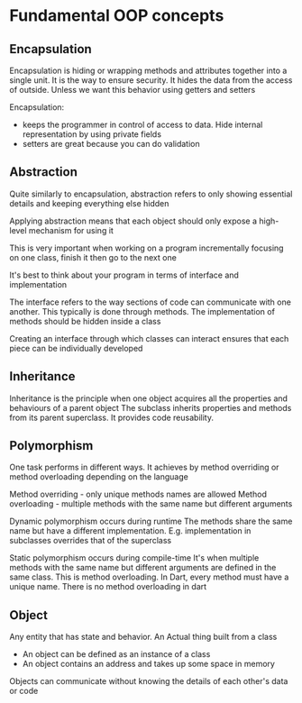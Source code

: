 # Fundamental OOP concepts

## Encapsulation

 Encapsulation is hiding or wrapping methods and attributes together into a single unit. It is the way to ensure security. It hides the data from the access of outside. Unless we want this behavior using getters and setters

 Encapsulation:

- keeps the programmer in control of access to data. Hide internal representation by using private fields
- setters are great because you can do validation

## Abstraction

 Quite similarly to encapsulation, abstraction refers to only showing essential details and keeping everything else hidden

 Applying abstraction means that each object should only expose a high-level mechanism for using it

 This is very important when working on a program incrementally focusing on one class, finish it then go to the next one

 It's best to think about your program in terms of interface and implementation

 The interface refers to the way sections of code can communicate with one another. This typically is done through methods. The implementation of methods should be hidden inside a class

 Creating an interface through which classes can interact ensures that each piece can be individually developed

## Inheritance

 Inheritance is the principle when one object acquires all the properties and behaviours of a parent object
 The subclass inherits properties and methods from its parent superclass. It provides code reusability.

## Polymorphism

 One task performs in different ways. It achieves by method overriding or method overloading depending on the language

 Method overriding - only unique methods names are allowed
 Method overloading - multiple methods with the same name but different arguments

 Dynamic polymorphism occurs during runtime
 The methods share the same name but have a different implementation. E.g. implementation in subclasses overrides that of the superclass

 Static polymorphism occurs during compile-time
 It's when multiple methods with the same name but different arguments are defined in the same class. This is method overloading. In Dart, every method must have a unique name. There is no method overloading in dart

## Object

Any entity that has state and behavior. An Actual thing built from a class

- An object can be defined as an instance of a class
- An object contains an address and takes up some space in memory

Objects can communicate without knowing the details of each other's data or code
